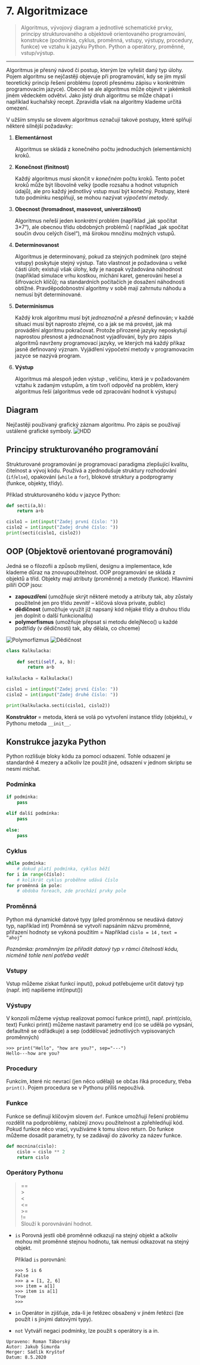 # 7. Algoritmizace

> Algoritmus, vývojový diagram a jednotlivé schematické prvky, principy strukturovaného a objektově orientovaného programování, konstrukce (podmínka, cyklus, proměnná, vstupy, výstupy, procedury, funkce) ve vztahu k jazyku Python. Python a operátory, proměnné, vstup/výstup.

---

Algoritmus je přesný návod či postup, kterým lze vyřešit daný typ úlohy. Pojem algoritmu se nejčastěji objevuje při
programování, kdy se jím myslí teoretický princip řešení problému (oproti přesnému zápisu v konkrétním programovacím
jazyce). Obecně se ale algoritmus může objevit v jakémkoli jiném vědeckém odvětví. Jako jistý druh algoritmu se může
chápat i například kuchařský recept. Zpravidla však na algoritmy klademe určitá omezení.

V užším smyslu se slovem algoritmus označují takové postupy, které splňují některé silnější požadavky:

1. **Elementárnost**

   Algoritmus se skládá z konečného počtu jednoduchých (elementárních) kroků.

2. **Konečnost (finitnost)**

   Každý algoritmus musí skončit v _konečném_ počtu kroků. Tento počet kroků může být libovolně velký (podle rozsahu a
   hodnot vstupních údajů), ale pro každý jednotlivý vstup musí být konečný. Postupy, které tuto podmínku nesplňují, se
   mohou nazývat _výpočetní metody_.

3. **Obecnost (hromadnost, masovost, univerzálnost)**

   Algoritmus neřeší jeden konkrétní problém (například „jak spočítat 3×7“), ale obecnou třídu obdobných problémů (
   například „jak spočítat součin dvou celých čísel“), má širokou množinu možných vstupů.

4. **Determinovanost**

   Algoritmus je determinovaný, pokud za stejných podmínek (pro stejné vstupy) poskytuje stejný výstup. Tato vlastnost
   je požadována u velké části úloh; existují však úlohy, kdy je naopak vyžadována náhodnost
   (například simulace vrhu kostkou, míchání karet, generování hesel a šifrovacích klíčů); na standardních počítačích je
   dosažení náhodnosti obtížné. Pravděpodobnostní algoritmy v sobě mají zahrnutu náhodu a nemusí být determinované.

5. **Determinismus**

   Každý krok algoritmu musí být _jednoznačně_ a _přesně_ definován; v každé situaci musí být naprosto zřejmé, co a jak
   se má provést, jak má provádění algoritmu pokračovat. Protože přirozené jazyky neposkytují naprostou přesnost a
   jednoznačnost vyjadřování, byly pro zápis algoritmů navrženy programovací jazyky, ve kterých má každý příkaz jasně
   definovaný význam. Vyjádření výpočetní metody v programovacím jazyce se nazývá program.

6. **Výstup**

   Algoritmus má alespoň jeden _výstup_ , veličinu, která je v požadovaném vztahu k zadaným vstupům, a tím tvoří odpověď
   na problém, který algoritmus řeší (algoritmus vede od zpracování hodnot k výstupu)

## Diagram

Nejčastěji používaný grafický záznam algoritmu. Pro zápis se používají ustálené grafické symboly.
![HDD](images/Diagram.png)

## Principy strukturovaného programování

Strukturované programování je programovací paradigma zlepšující kvalitu, čitelnost a vývoj kódu. Používá a zjednodušuje
struktury rozhodování (`if`/`else`), opakování (`while` a `for`), blokové struktury a podprogramy (funkce, objekty,
třídy).

Příklad strukturovaného kódu v jazyce Python:

```py
def secti(a,b):
	return a+b

cislo1 = int(input("Zadej první číslo: "))
cislo2 = int(input("Zadej druhé číslo: "))
print(secti(cislo1, cislo2))
```

## OOP (Objektově orientované programování)

Jedná se o filozofii a způsob myšlení, designu a implementace, kde klademe důraz na znovupoužitelnost. OOP programování
se skládá z objektů a tříd. Objekty mají atributy (proměnné) a metody (funkce). Hlavními pilíři OOP jsou:

- **zapouzdření** (umožňuje skrýt některé metody a atributy tak, aby zůstaly použitelné jen pro třídu zevnitř – klíčová
  slova private, public)
- **dědičnost** (umožňuje využít již napsaný kód nějaké třídy a druhou třídu jen doplnit o další funkcionalitu)
- **polymorfismus** (umožňuje přepsat si metodu delejNeco() u každé podtřídy (v dědičnosti) tak, aby dělala, co chceme)

![Polymorfizmus](images/oop_speak.png)
![Dědičnost](images/oop_model.png)

```py
class Kalkulacka:
	
	def secti(self, a, b):
		return a+b
		
kalkulacka = Kalkulacka()

cislo1 = int(input("Zadej první číslo: "))
cislo2 = int(input("Zadej druhé číslo: "))

print(kalkulacka.secti(cislo1, cislo2))

```

**Konstruktor** = metoda, která se volá po vytvoření instance třídy (objektu), v Pythonu metoda `__init__`.

## Konstrukce jazyka Python

Python rozlišuje bloky kódu za pomocí odsazení. Tohle odsazení je standardně 4 mezery a ačkoliv lze použít jiné,
odsazení v jednom skriptu se nesmí míchat.

### Podmínka

``` py
if podmínka:
	pass
	
elif další podmínka:
	pass
	
else:
	pass
```

### Cyklus

``` py
while podmínka:
	# dokud platí podmínka, cyklus běží
for i in range(číslo):
	# kolikrát cyklus proběhne udává číslo
for proměnná in pole:
	# obdoba foreach, zde prochází prvky pole
```

### Proměnná

Python má dynamické datové typy (před proměnnou se neudává datový typ, například int)
Proměnná se vytvoří napsáním názvu proměnné, přiřazení hodnoty se vykoná použitím = Například `cislo = 14`
, `text = “ahoj“`

*Poznámka: proměnným lze přiřadit datový typ v rámci čitelnosti kódu, nicméně tohle není potřeba vedět*

### Vstupy

Vstup můžeme získat funkcí input(), pokud potřebujeme určit datový typ (např. int) napíšeme int(input())

### Výstupy

V konzoli můžeme výstup realizovat pomocí funkce print(), např. print(cislo, text)
Funkci print() můžeme nastavit parametry end (co se udělá po vypsání, defaultně se odřádkuje)
a sep (oddělovač jednotlivých vypisovaných proměnných)

``` pycon
>>> print("Hello", "how are you?", sep="---")
Hello---how are you?
```

### Procedury

Funkcím, které nic nevrací (jen něco udělají) se občas říká procedury, třeba `print()`. Pojem procedura se v Pythonu
příliš nepoužívá.

### Funkce

Funkce se definují klíčovým slovem `def`. Funkce umožňují řešení problému rozdělit na podproblémy, nabízejí znovu
použitelnost a zpřehledňují kód. Pokud funkce něco vrací, využíváme k tomu slovo return. Do funkce můžeme dosadit
parametry, ty se zadávají do závorky za název funkce.

```py
def mocnina(cislo):
    cislo = cislo ** 2
    return cislo
```

### Operátory Pythonu

> == \
> \> \
> \< \
> \<= \
> \>= \
> != \
Slouží k porovnávání hodnot.

- `is` Porovná jestli obě proměnné odkazují na stejný objekt a ačkoliv mohou mít proměnné stejnou hodnotu, tak nemusí
  odkazovat na stejný objekt.

  Příklad `is` porovnání:

   ```pycon
  >>> 5 is 6
  False
  >>> a = [1, 2, 6]
  >>> item = a[1]
  >>> item is a[1]
  True
  >>>
  ```
- `in` Operátor in zjišťuje, zda-li je řetězec obsažený v jiném řetězci (lze použít i s jinými datovými typy).
- `not` Vytváří negaci podmínky, lze použít s operátory is a in.

```
Upraveno: Roman Táborský
Autor: Jakub Šimurda
Merger: Sádlík Kryštof
Datum: 8.5.2020
```
